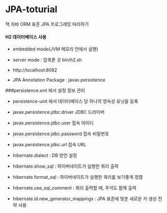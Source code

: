 # JPA-toturial
책 자바 ORM 표준 JPA 프로그래밍 따라하기

#### H2 데이터베이스 사용 
- embedded mode(JVM 메모리 안에서 실행)
- server mode : 압축푼 곳 bin/h2.sh
- http://localhost:8082


- JPA Annotation Package : javax.persistence


###persistence.xml 에서 설정 정보 관리
* persistence-unit 에서 데이터베이스 당 하나의 영속성 유닛을 등록

* javax.persistence.jdbc.driver JDBC 드라이버
* javax.persistence.jdbc.user 접속 아이디
* javax.persistence.jdbc.password 접속 비밀번호
* javax.persistence.jdbc.url 접속 URL

* hibernate.dialect : DB 방언 설정
* hibernate.show_sql : 하이버네이트가 실행한 쿼리 출력
* hibernate.format_sql : 하이버네이트가 실행한 쿼리를 보기좋게 정렬
* hibernate.use_sql_comment : 쿼리 출력할 때, 주석도 함께 출력
* hibernate.id.new_generator_mappings : JPA 표준에 맞춘 새로운 키 생성 전략 사용
